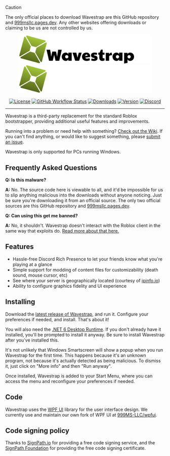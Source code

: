 > [!CAUTION]
> The only official places to download Wavestrap are this GitHub repository and [999msllc.pages.dev](https://999msllc.pages.dev). Any other websites offering downloads or claiming to be us are not controlled by us.

<p align="center">
    <img src="https://github.com/999MS-LLC/WaveStrap/raw/main/Images/wavestrap-dark.png#gh-dark-mode-only" width="420">
    <img src="https://github.com/999MS-LLC/WaveStrap/raw/main/Images/wavestrap-light.png#gh-light-mode-only" width="420">
</p>

<div align="center">

[![License][shield-repo-license]][repo-license]
[![GitHub Workflow Status][shield-repo-workflow]][repo-actions]
[![Downloads][shield-repo-releases]][repo-releases]
[![Version][shield-repo-latest]][repo-latest]
[![Discord][shield-discord-server]][discord-invite]

</div>

----

Wavestrap is a third-party replacement for the standard Roblox bootstrapper, providing additional useful features and improvements.

Running into a problem or need help with something? [Check out the Wiki](https://github.com/999MS-LLC/WaveStrap/wiki). If you can't find anything, or would like to suggest something, please [submit an issue](https://github.com/999MS-LLC/WaveStrap/issues).

Wavestrap is only supported for PCs running Windows.

## Frequently Asked Questions

**Q: Is this malware?**

**A:** No. The source code here is viewable to all, and it'd be impossible for us to slip anything malicious into the downloads without anyone noticing. Just be sure you're downloading it from an official source. The only two official sources are this GitHub repository and [999msllc.pages.dev](https://999msllc.pages.dev).

**Q: Can using this get me banned?**

**A:** No, it shouldn't. Wavestrap doesn't interact with the Roblox client in the same way that exploits do. [Read more about that here.](https://github.com/999MS-LLC/WaveStrap/wiki/Why-it's-not-reasonably-possible-for-you-to-be-banned-by-Wavetrap)

## Features

- Hassle-free Discord Rich Presence to let your friends know what you're playing at a glance
- Simple support for modding of content files for customizability (death sound, mouse cursor, etc)
- See where your server is geographically located (courtesy of [ipinfo.io](https://ipinfo.io))
- Ability to configure graphics fidelity and UI experience

## Installing
Download the [latest release of Wavestrap](https://github.com/999MS-LLC/WaveStrap/releases/latest), and run it. Configure your preferences if needed, and install. That's about it!

You will also need the [.NET 6 Desktop Runtime](https://aka.ms/dotnet-core-applaunch?missing_runtime=true&arch=x64&rid=win11-x64&apphost_version=6.0.16&gui=true). If you don't already have it installed, you'll be prompted to install it anyway. Be sure to install Wavestrap after you've installed this.

It's not unlikely that Windows Smartscreen will show a popup when you run Wavestrap for the first time. This happens because it's an unknown program, not because it's actually detected as being malicious. To dismiss it, just click on "More info" and then "Run anyway".

Once installed, Wavestrap is added to your Start Menu, where you can access the menu and reconfigure your preferences if needed.

## Code

Wavestrap uses the [WPF UI](https://github.com/lepoco/wpfui) library for the user interface design. We currently use and maintain our own fork of WPF UI at [999MS-LLC/wpfui](https://github.com/999MS-LLC/wpfui).


[shield-repo-license]:  https://img.shields.io/github/license/999MS-LLC/Wavestrap
[shield-repo-workflow]: https://img.shields.io/github/actions/workflow/status/999MS-LLC/Wavestrap/ci-release.yml?branch=main&label=builds
[shield-repo-releases]: https://img.shields.io/github/downloads/999MS-LLC/Wavestrap/latest/total?color=981bfe
[shield-repo-latest]:   https://img.shields.io/github/v/release/999MS-LLC/Wavestrap?color=7a39fb

[shield-discord-server]: https://img.shields.io/discord/1330274257996873779?logo=discord&logoColor=white&label=discord&color=4d3dff

[repo-license]:  https://github.com/999MS-LLC/WaveStrap/blob/main/LICENSE
[repo-actions]:  https://github.com/999MS-LLC/WaveStrap/actions
[repo-releases]: https://github.com/999MS-LLC/WaveStrap/releases
[repo-latest]:   https://github.com/999MS-LLC/WaveStrap/releases/latest

[discord-invite]:  https://discord.gg/ZsHEZS8Zta

## Code signing policy

Thanks to [SignPath.io](https://signpath.io/) for providing a free code signing service, and the [SignPath Foundation](https://signpath.org/) for providing the free code signing certificate.
